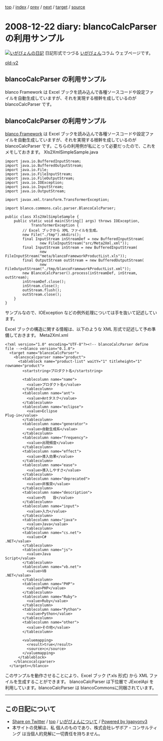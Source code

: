 [top](../index.html) 
 / [index](index.html) 
 / [prev](ig081217.html) 
 / [next](ig081226.html) 
 / [target](http://www.igapyon.jp/igapyon/diary/2008/ig081222.html) 
 / [source](https://github.com/igapyon/diary/blob/master/2008/ig081222.src.md) 

2008-12-22 diary: blancoCalcParser の利用サンプル
=====================================================================================================
[![いがぴょんの日記](http://www.igapyon.jp/igapyon/diary/images/iga200306s.jpg "いがぴょん")](http://www.igapyon.jp/igapyon/diary/memo/memoigapyon.html) 日記形式でつづる [いがぴょん](http://www.igapyon.jp/igapyon/diary/memo/memoigapyon.html)コラム ウェブページです。

[old-v2](ig081222-orig.html)

## blancoCalcParser の利用サンプル

blanco Framework は Excel ブックを読み込んで各種ソースコードや設定ファイルを自動生成していますが、それを実現する根幹を成しているのが blancoCalcParser です。


## blancoCalcParser の利用サンプル

[blanco Framework](http://www.igapyon.jp/blanco/blanco.ja.html) は Excel ブックを読み込んで各種ソースコードや設定ファイルを自動生成していますが、それを実現する根幹を成しているのが
blancoCalcParser です。こちらの利用例が私にとって必要だったので、これをメモしておきます。
Xls2XmlSimpleSample.java

```
import java.io.BufferedInputStream;
import java.io.BufferedOutputStream;
import java.io.File;
import java.io.FileInputStream;
import java.io.FileOutputStream;
import java.io.IOException;
import java.io.InputStream;
import java.io.OutputStream;

import javax.xml.transform.TransformerException;

import blanco.commons.calc.parser.BlancoCalcParser;

public class Xls2XmlSimpleSample {
    public static void main(String[] args) throws IOException,
            TransformerException {
        // Excel ブックから XML ファイルを生成。
        new File("./tmp").mkdirs();
        final InputStream inStreamDef = new BufferedInputStream(
                new FileInputStream("src/Meta2Xml.xml"));
        final InputStream inStream = new BufferedInputStream(
                new FileInputStream("meta/blancoFrameworkProductList.xls"));
        final OutputStream outStream = new BufferedOutputStream(
                new FileOutputStream("./tmp/blancoFrameworkProductList.xml"));
        new BlancoCalcParser().process(inStreamDef, inStream, outStream);
        inStreamDef.close();
        inStream.close();
        outStream.flush();
        outStream.close();
    }
}
```


サンプルなので、IOException などの例外処理については手を抜いて記述しています。

Excel ブックの構造に関する情報は、以下のような XML 形式で記述して予め準備しておきます。
Meta2Xml.xml

```
<?xml version="1.0" encoding="UTF-8"?><!-- blancoCalcParser define file --><blanco version="0.1.0">
  <target name="blancoCalcParser">
    <blancocalcparser name="product">
      <tableblock name="product-list" waitY="1" titleheight="1" rowname="product">
        <startstring>プロダクト名</startstring>

        <tablecolumn name="name">
          <value>プロダクト名</value>
        </tablecolumn>
        <tablecolumn name="ant">
          <value>Antタスク</value>
        </tablecolumn>
        <tablecolumn name="eclipse">
          <value>Eclipse
Plug-in</value>
        </tablecolumn>
        <tablecolumn name="generator">
          <value>自動生成系</value>
        </tablecolumn>
        <tablecolumn name="frequency">
          <value>出現頻度</value>
        </tablecolumn>
        <tablecolumn name="effect">
          <value>導入効果</value>
        </tablecolumn>
        <tablecolumn name="ease">
          <value>導入しやすさ</value>
        </tablecolumn>
        <tablecolumn name="deprecated">
          <value>非推奨</value>
        </tablecolumn>
        <tablecolumn name="description">
          <value>内　　容</value>
        </tablecolumn>
        <tablecolumn name="input">
          <value>入力</value>
        </tablecolumn>
        <tablecolumn name="java">
          <value>Java</value>
        </tablecolumn>
        <tablecolumn name="cs.net">
          <value>C#
.NET</value>
        </tablecolumn>
        <tablecolumn name="js">
          <value>Java
Script</value>
        </tablecolumn>
        <tablecolumn name="vb.net">
          <value>VB
.NET</value>
        </tablecolumn>
        <tablecolumn name="PHP">
          <value>PHP</value>
        </tablecolumn>
        <tablecolumn name="Ruby">
          <value>Ruby</value>
        </tablecolumn>
        <tablecolumn name="Python">
          <value>Python</value>
        </tablecolumn>
        <tablecolumn name="other">
          <value>その他</value>
        </tablecolumn>

        <valuemapping>
          <result>true</result>
          <source>○</source>
        </valuemapping>
      </tableblock>
    </blancocalcparser>
  </target></blanco>
```


このサンプルを動作させることにより、Excel ブック (*.xls 形式) から XML ファイルを生成することができます。
blancoCalcParser は下位層で JExcelApi を利用しています。blancoCalcParser は blancoCommonsに同梱されています。


----------------------------------------------------------------------------------------------------

## この日記について

* [Share on Twitter](https://twitter.com/intent/tweet?hashtags=igapyon%2Cdiary%2C%E3%81%84%E3%81%8C%E3%81%B4%E3%82%87%E3%82%93&text=blancoCalcParser+%E3%81%AE%E5%88%A9%E7%94%A8%E3%82%B5%E3%83%B3%E3%83%97%E3%83%AB&url=http%3A%2F%2Fwww.igapyon.jp%2Figapyon%2Fdiary%2F2008%2Fig081222.html) / [top](../index.html) / [いがぴょんについて](http://www.igapyon.jp/igapyon/diary/memo/memoigapyon.html) / [Powered by Igapyonv3](https://github.com/igapyon/igapyonv3)
* 本サイトの見解は、私 個人のものであり、株式会社レザボア・コンサルティング は当個人的見解に一切責任を持ちません。 
